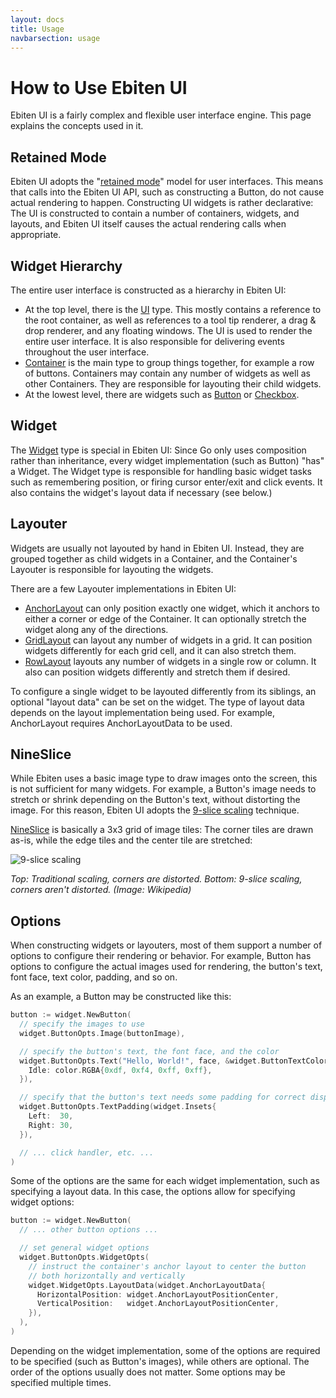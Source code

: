 ```yaml
---
layout: docs
title: Usage
navbarsection: usage
---
```


How to Use Ebiten UI
====================

Ebiten UI is a fairly complex and flexible user interface engine. This page explains the concepts used in it.

Retained Mode
-------------

Ebiten UI adopts the "[retained mode]" model for user interfaces. This means that calls into the Ebiten UI API,
such as constructing a Button, do not cause actual rendering to happen. Constructing UI widgets is rather
declarative: The UI is constructed to contain a number of containers, widgets, and layouts, and Ebiten UI itself
causes the actual rendering calls when appropriate.

Widget Hierarchy
----------------

The entire user interface is constructed as a hierarchy in Ebiten UI:

- At the top level, there is the [UI] type. This mostly contains a reference to the root container, as well as
  references to a tool tip renderer, a drag & drop renderer, and any floating windows. The UI is used to render
  the entire user interface. It is also responsible for delivering events throughout the user interface.
- [Container] is the main type to group things together, for example a row of buttons. Containers may contain
  any number of widgets as well as other Containers. They are responsible for layouting their child widgets.
- At the lowest level, there are widgets such as [Button] or [Checkbox].

Widget
------

The [Widget] type is special in Ebiten UI: Since Go only uses composition rather than inheritance, every widget
implementation (such as Button) "has" a Widget. The Widget type is responsible for handling basic widget tasks
such as remembering position, or firing cursor enter/exit and click events. It also contains the widget's
layout data if necessary (see below.)

Layouter
--------

Widgets are usually not layouted by hand in Ebiten UI. Instead, they are grouped together as child widgets in a
Container, and the Container's Layouter is responsible for layouting the widgets.

There are a few Layouter implementations in Ebiten UI:

- [AnchorLayout] can only position exactly one widget, which it anchors to either a corner or edge of the Container.
  It can optionally stretch the widget along any of the directions.
- [GridLayout] can layout any number of widgets in a grid. It can position widgets differently for each grid cell,
  and it can also stretch them.
- [RowLayout] layouts any number of widgets in a single row or column. It also can position widgets differently
  and stretch them if desired.

To configure a single widget to be layouted differently from its siblings, an optional "layout data" can be set
on the widget. The type of layout data depends on the layout implementation being used. For example,
AnchorLayout requires AnchorLayoutData to be used.

NineSlice
---------

While Ebiten uses a basic image type to draw images onto the screen, this is not sufficient for many widgets.
For example, a Button's image needs to stretch or shrink depending on the Button's text, without distorting the image.
For this reason, Ebiten UI adopts the [9-slice scaling] technique.

[NineSlice] is basically a 3x3 grid of image tiles: The corner tiles are drawn as-is, while the edge tiles and the
center tile are stretched:

![9-slice scaling](https://upload.wikimedia.org/wikipedia/commons/thumb/7/7a/Traditional_scaling_vs_9-slice_scaling.svg/320px-Traditional_scaling_vs_9-slice_scaling.svg.png)

*Top: Traditional scaling, corners are distorted. Bottom: 9-slice scaling, corners aren't distorted.
(Image: Wikipedia)*

Options
-------

When constructing widgets or layouters, most of them support a number of options to configure their rendering or
behavior. For example, Button has options to configure the actual images used for rendering, the button's text,
font face, text color, padding, and so on.

As an example, a Button may be constructed like this:

~~~go
button := widget.NewButton(
  // specify the images to use
  widget.ButtonOpts.Image(buttonImage),

  // specify the button's text, the font face, and the color
  widget.ButtonOpts.Text("Hello, World!", face, &widget.ButtonTextColor{
    Idle: color.RGBA{0xdf, 0xf4, 0xff, 0xff},
  }),

  // specify that the button's text needs some padding for correct display
  widget.ButtonOpts.TextPadding(widget.Insets{
    Left:  30,
    Right: 30,
  }),

  // ... click handler, etc. ...
)
~~~

Some of the options are the same for each widget implementation, such as specifying a layout data.
In this case, the options allow for specifying widget options:

~~~go
button := widget.NewButton(
  // ... other button options ...

  // set general widget options
  widget.ButtonOpts.WidgetOpts(
    // instruct the container's anchor layout to center the button
    // both horizontally and vertically
    widget.WidgetOpts.LayoutData(widget.AnchorLayoutData{
      HorizontalPosition: widget.AnchorLayoutPositionCenter,
      VerticalPosition:   widget.AnchorLayoutPositionCenter,
    }),
  ),
)
~~~

Depending on the widget implementation, some of the options are required to be specified (such as Button's images),
while others are optional. The order of the options usually does not matter. Some options may be specified multiple times.



[9-slice scaling]: https://en.wikipedia.org/wiki/9-slice_scaling
[AnchorLayout]: https://pkg.go.dev/github.com/blizzy78/ebitenui/widget#AnchorLayout
[Button]: https://pkg.go.dev/github.com/blizzy78/ebitenui/widget#Button
[Checkbox]: https://pkg.go.dev/github.com/blizzy78/ebitenui/widget#Checkbox
[Container]: https://pkg.go.dev/github.com/blizzy78/ebitenui/widget#Container
[GridLayout]: https://pkg.go.dev/github.com/blizzy78/ebitenui/widget#GridLayout
[Layouter]: https://pkg.go.dev/github.com/blizzy78/ebitenui/widget#Layouter
[NineSlice]: https://pkg.go.dev/github.com/blizzy78/ebitenui/image#NineSlice
[retained mode]: https://en.wikipedia.org/wiki/Retained_mode
[RowLayout]: https://pkg.go.dev/github.com/blizzy78/ebitenui/widget#RowLayout
[UI]: https://pkg.go.dev/github.com/blizzy78/ebitenui#UI
[Widget]: https://pkg.go.dev/github.com/blizzy78/ebitenui/widget#Widget
